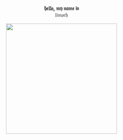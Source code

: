 <p align="center">
  <br><b>𝔥𝔢𝔩𝔩𝔬, 𝔪𝔶 𝔫𝔞𝔪𝔢 𝔦𝔰</b><br>
  𝔩𝔦𝔪𝔬𝔠𝔥
</p>

<p align="center">
<a><img src="https://i.pinimg.com/originals/5d/14/78/5d147827059e4ce928b7c0c51d9ab44f.gif" width="300" /></a>
</p>

